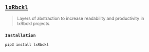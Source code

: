 ## [`lxRbckl`](https://pypi.org/project/lxRbckl/)
> Layers of abstraction to increase readability and productivity in lxRbckl projects.

### `Installation`
```
pip3 install lxRbckl
```

